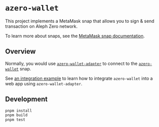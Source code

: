 # `azero-wallet`

This project implements a MetaMask snap that allows you to sign & send transaction on Aleph Zero network.

To learn more about snaps, see the [MetaMask snap documentation](https://docs.metamask.io/guide/snap.html).

## Overview

Normally, you would use [`azero-wallet-adapter`](packages/adapter) to connect to the [`azero-wallet`](packages/snap)
snap.

See [an integration example](../../examples/site) to learn how to integrate `azero-wallet` into a web app
using `azero-wallet-adapter`.

## Development

```bash
pnpm install
pnpm build
pnpm test
```
